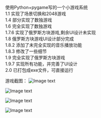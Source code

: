 使用Python+pygame写的一个小游戏系统  
1.1 实现了场景切换和2048游戏  
1.4 部分实现了数独游戏  
1.6 完全实现了数独游戏  
1.7.6 实现了俄罗斯方块游戏,剩余UI设计未实现  
1.8 俄罗斯方块游戏UI设计部分完成  
1.8.2 添加了未完全实现的音乐播放功能  
1.8.3 修改了一些细节  
1.9 完全实现了俄罗斯方块游戏  
1.9.7 实现所有功能，并完善了UI设计  
2.0 已打包成exe文件，可直接运行  


游戏截图：
![Image text](https://github.com/SukiHatsukiYura/PythonGameSystem/tree/main/img/bg.jpg)  

![Image text](https://github.com/SukiHatsukiYura/PythonGameSystem/tree/main/img/2048.jpg) 

![Image text](https://github.com/SukiHatsukiYura/PythonGameSystem/tree/main/img/sudoku.jpg) 

![Image text](https://github.com/SukiHatsukiYura/PythonGameSystem/tree/main/img/tetris.jpg) 
